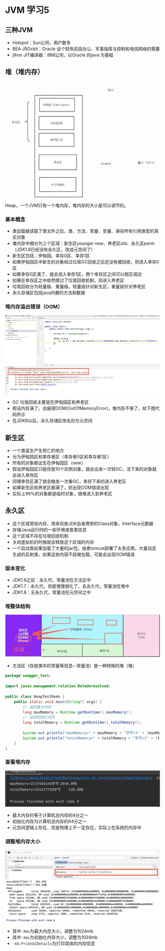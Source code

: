 # JVM 学习5


## 三种JVM 
* Hotspot：Sun公司，用户数多
* BEA JROckit：Oracle 设个财务前段办公、军事指挥与控制和电信网络的需要
* j9vm JIT编译器：IBM公司，以Oracle 的java 为基础

## 堆（堆内存）
![](/image_JVM/pic10.png)
Heap，一个JVM只有一个堆内存，堆内存的大小是可以调节的。

### 基本概念
* 类加载器读取了类文件之后，类、方法、常量、变量、保存所有引用类型的真实对象
* 堆内存中细分为三个区域：新生区younger new、养老区old、永久区perm（JDK1.8已经没有永久区，改成元空间了）
* 新生区包括：伊甸园、幸存0区、幸存1区
* 如果伊甸园区中新生的对象经过垃圾GC回收之后还没有被回收，则进入幸存0区
* 如果幸存0区满了，就会进入幸存1区，两个幸存区之间可以相互调动
* 如果在幸存区之中依然撑过了垃圾回收机制，则进入养老区 
* 垃圾回收分为轻量级、重量级。轻量级针对新生区，重量级针对养老区
* 永久存储区包括java内置的方法和数据

### 堆内存溢出错误（OOM）
![](/image_JVM/pic11.png) 
* GC 垃圾回收主要是在伊甸园区和养老区
* 假设内存满了，会报错OOM(OutOfMemoryError)，堆内存不够了，如下图代码所示
* 在JDK8以后，永久存储区改名你为元空间 

## 新生区
* 一个类诞生产生死亡的地方
* 分为伊甸园区和幸存者区（幸存者0区和幸存者1区）
* 所有的对象都出生在伊甸园区（new）
* 假设伊甸园区只能存放10个实例对象，就会出发一次轻GC，活下来的对象就会进入幸存区
* 同理幸存区满了就会触发一次重GC，幸存下来的进入养老区
* 如果新生区和养老区都满了，则出现OOM错误出现 
* 实际上99%的对象都是临时对象，很难进入到养老区

## 永久区
* 这个区域常驻内存，用来存放JDK自身携带的Class对象，Interface元数据
* 存储Java运行时的一些环境或者类信息
* 这个区域不存在垃圾回收机制
* 关闭虚拟机的时候就会释放这个区域的内存
* 一个启动类如果加载了大量的jar包，或者tomcat部署了太多应用，大量动态生成的反射类，如果这些内容不段被加载，可能会出现OOM错误

### 版本变化
* JDK1.6之前：永久代，常量池在方法区中
* JDK1.7：永久代，但是慢慢弱化了，去永久代，常量池在堆中
* JDK1.8：无永久代，常量池在元空间之中

### 堆整体结构
![](/image_JVM/pic12.png) 
* 方法区（存放类中的常量等信息--常量池）是一种特殊的堆（堆）
```java
package swagger_test;

import javax.management.relation.RoleUnresolved;

public class HeapTestDemo {
    public static void main(String[] args) {
        // 返回最大内存
        long maxMemory = Runtime.getRuntime().maxMemory();
        // 返回初始化内存
        long totalMemory = Runtime.getRuntime().totalMemory();

        System.out.println("maxMemory=" + maxMemory + "字节\t" + (maxMemory/(double)1024/1024) + "MB");
        System.out.println("totalMemory=" + totalMemory + "字节\t" + (totalMemory/(double)1024/1024) + "MB");
    }
}
```

### 查看堆内存
![](/image_JVM/pic13.png)
* 最大内存约等于计算机总内存的4分之一
* 初始化内存为计算机总内存的64分之一
* 元空间逻辑上存在，但是物理上不一定存在，实际上在系统的内存中

### 调整堆内存大小
![](/image_JVM/pic15.png)
![](/image_JVM/pic16.png)
* 其中`-Xmx`为最大内存大小，调整为1024mb
* 其中`-Xms`为初始化内存大小，调整为1024mb
* `-XX:PrintGCDetails`为打印具体的内存信息

